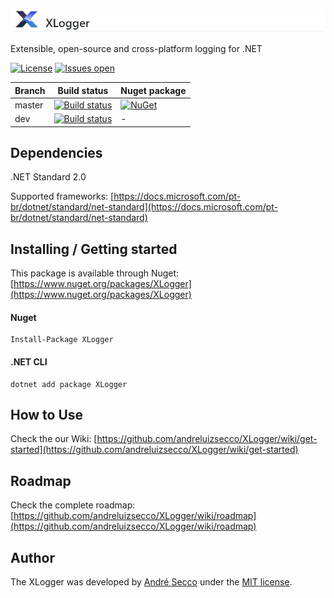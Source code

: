 ![](https://raw.githubusercontent.com/andreluizsecco/XLogger/dev/logo_horizontal.png)

Extensible, open-source and cross-platform logging for .NET

[![License](https://img.shields.io/github/license/andreluizsecco/xlogger.svg)](LICENSE)
[![Issues open](https://img.shields.io/github/issues/andreluizsecco/xlogger.svg)](https://github.com/andreluizsecco/XLogger/issues)

Branch | Build status | Nuget package
-------|-------|--------------
master | [![Build status](https://ci.appveyor.com/api/projects/status/oy7du8jttvv1jryn/branch/master?svg=true)](https://ci.appveyor.com/project/andreluizsecco/xlogger-di9ct/branch/master)|[![NuGet](https://img.shields.io/nuget/v/XLogger.svg?style=flat-square&label=nuget)](https://www.nuget.org/packages/XLogger/)
dev | [![Build status](https://ci.appveyor.com/api/projects/status/8xl5jtnbnn2dgy15/branch/dev?svg=true)](https://ci.appveyor.com/project/andreluizsecco/xlogger/branch/dev)|-

## Dependencies
.NET Standard 2.0

Supported frameworks: [https://docs.microsoft.com/pt-br/dotnet/standard/net-standard](https://docs.microsoft.com/pt-br/dotnet/standard/net-standard)

## Installing / Getting started

This package is available through Nuget: [https://www.nuget.org/packages/XLogger](https://www.nuget.org/packages/XLogger)

#### Nuget
```
Install-Package XLogger
```

#### .NET CLI
```
dotnet add package XLogger
```
## How to Use

Check the our Wiki: [https://github.com/andreluizsecco/XLogger/wiki/get-started](https://github.com/andreluizsecco/XLogger/wiki/get-started)

## Roadmap

Check the complete roadmap: [https://github.com/andreluizsecco/XLogger/wiki/roadmap](https://github.com/andreluizsecco/XLogger/wiki/roadmap)

## Author

The XLogger was developed by [André Secco](http://andresecco.com.br) under the [MIT license](LICENSE).
